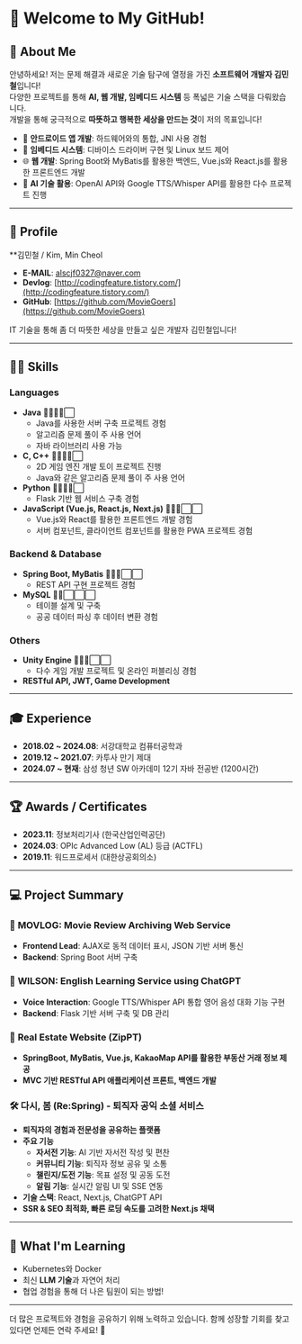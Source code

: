 # 👋 Welcome to My GitHub!

## 🚀 About Me  
안녕하세요! 저는 문제 해결과 새로운 기술 탐구에 열정을 가진 **소프트웨어 개발자 김민철**입니다!  
다양한 프로젝트를 통해 **AI, 웹 개발, 임베디드 시스템** 등 폭넓은 기술 스택을 다뤄왔습니다.  
개발을 통해 궁극적으로 **따뜻하고 행복한 세상을 만드는 것**이 저의 목표입니다!  

- 📱 **안드로이드 앱 개발**: 하드웨어와의 통합, JNI 사용 경험  
- 🔧 **임베디드 시스템**: 디바이스 드라이버 구현 및 Linux 보드 제어  
- 🌐 **웹 개발**: Spring Boot와 MyBatis를 활용한 백엔드, Vue.js와 React.js를 활용한 프론트엔드 개발  
- 🤖 **AI 기술 활용**: OpenAI API와 Google TTS/Whisper API를 활용한 다수 프로젝트 진행  

---

## 💼 Profile  

**김민철 / Kim, Min Cheol
- **E-MAIL**: alscjf0327@naver.com  
- **Devlog**: [http://codingfeature.tistory.com/](http://codingfeature.tistory.com/)  
- **GitHub**: [https://github.com/MovieGoers](https://github.com/MovieGoers)  

IT 기술을 통해 좀 더 따뜻한 세상을 만들고 싶은 개발자 김민철입니다!  

---

## 👨‍💻 Skills  

### **Languages**  
- **Java** 🔵🔵🔵🔵⬜  
  - Java를 사용한 서버 구축 프로젝트 경험
  - 알고리즘 문제 풀이 주 사용 언어
  - 자바 라이브러리 사용 가능  
- **C, C++** 🔵🔵🔵🔵⬜  
  - 2D 게임 엔진 개발 토이 프로젝트 진행
  - Java와 같은 알고리즘 문제 풀이 주 사용 언어  
- **Python** 🔵🔵🔵🔵⬜  
  - Flask 기반 웹 서비스 구축 경험  
- **JavaScript (Vue.js, React.js, Next.js)** 🔵🔵🔵⬜⬜  
  - Vue.js와 React를 활용한 프론트엔드 개발 경험
  - 서버 컴포넌트, 클라이언트 컴포넌트를 활용한 PWA 프로젝트 경험

### **Backend & Database**  
- **Spring Boot, MyBatis** 🔵🔵🔵⬜⬜  
  - REST API 구현 프로젝트 경험  
- **MySQL** 🔵🔵⬜⬜⬜  
  - 테이블 설계 및 구축
  - 공공 데이터 파싱 후 데이터 변환 경험  

### **Others**  
- **Unity Engine** 🔵🔵🔵⬜⬜  
  - 다수 게임 개발 프로젝트 및 온라인 퍼블리싱 경험  
- **RESTful API, JWT, Game Development**  

---

## 🎓 Experience  
- **2018.02 ~ 2024.08**: 서강대학교 컴퓨터공학과  
- **2019.12 ~ 2021.07**: 카투사 만기 제대  
- **2024.07 ~ 현재**: 삼성 청년 SW 아카데미 12기 자바 전공반 (1200시간)  

---

## 🏆 Awards / Certificates  
- **2023.11**: 정보처리기사 (한국산업인력공단)  
- **2024.03**: OPIc Advanced Low (AL) 등급 (ACTFL)  
- **2019.11**: 워드프로세서 (대한상공회의소)  

---

## 💻 Project Summary  

### 🎥 **MOVLOG: Movie Review Archiving Web Service**  
- **Frontend Lead**: AJAX로 동적 데이터 표시, JSON 기반 서버 통신  
- **Backend**: Spring Boot 서버 구축  

### 🤖 **WILSON: English Learning Service using ChatGPT**  
- **Voice Interaction**: Google TTS/Whisper API 통합 영어 음성 대화 기능 구현  
- **Backend**: Flask 기반 서버 구축 및 DB 관리  

### 🏡 **Real Estate Website (ZipPT)**  
- **SpringBoot, MyBatis, Vue.js, KakaoMap API를 활용한 부동산 거래 정보 제공**  
- **MVC 기반 RESTful API 애플리케이션 프론트, 백엔드 개발**  

### 🛠️ **다시, 봄 (Re:Spring) - 퇴직자 공익 소셜 서비스**  
- **퇴직자의 경험과 전문성을 공유하는 플랫폼**  
- **주요 기능**  
  - **자서전 기능**: AI 기반 자서전 작성 및 편찬  
  - **커뮤니티 기능**: 퇴직자 정보 공유 및 소통  
  - **챌린지/도전 기능**: 목표 설정 및 공동 도전  
  - **알림 기능**: 실시간 알림 UI 및 SSE 연동  
- **기술 스택**: React, Next.js, ChatGPT API  
- **SSR & SEO 최적화, 빠른 로딩 속도를 고려한 Next.js 채택**  

---

## 🌱 What I'm Learning  
- Kubernetes와 Docker  
- 최신 **LLM 기술**과 자연어 처리  
- 협업 경험을 통해 더 나은 팀원이 되는 방법!  

---

더 많은 프로젝트와 경험을 공유하기 위해 노력하고 있습니다. 함께 성장할 기회를 찾고 있다면 언제든 연락 주세요! 🚀
